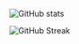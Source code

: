 

![GitHub stats](https://github-readme-stats.vercel.app/api?username=iamwendellbalagot&show_icons=true&count_private=true&hide=stars,issues&theme=dark)

![GitHub Streak](http://github-readme-streak-stats.herokuapp.com?user=iamwendellbalagot&theme=dark)
